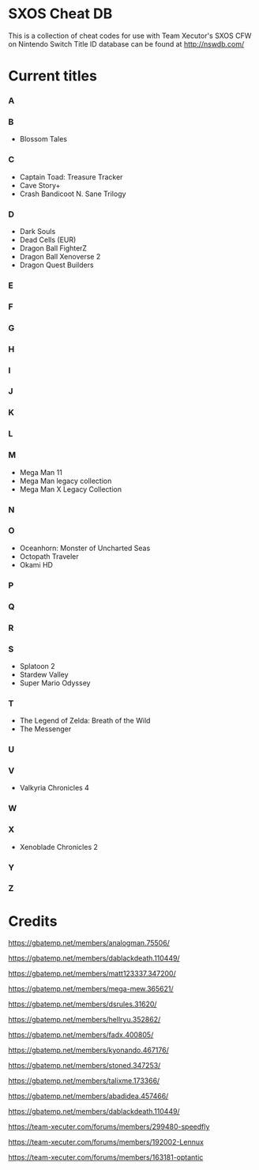 # SXOS Cheat DB
This is a collection of cheat codes for use with Team Xecutor's SXOS CFW on Nintendo Switch
Title ID database can be found at http://nswdb.com/

# Current titles

### A

### B
* Blossom Tales

### C
* Captain Toad: Treasure Tracker
* Cave Story+
* Crash Bandicoot N. Sane Trilogy

### D
* Dark Souls
* Dead Cells (EUR)
* Dragon Ball FighterZ
* Dragon Ball Xenoverse 2
* Dragon Quest Builders

### E

### F

### G

### H

### I

### J

### K

### L

### M
* Mega Man 11
* Mega Man legacy collection
* Mega Man X Legacy Collection

### N

### O
* Oceanhorn: Monster of Uncharted Seas
* Octopath Traveler
* Okami HD

### P

### Q

### R

### S
* Splatoon 2
* Stardew Valley
* Super Mario Odyssey

### T
* The Legend of Zelda: Breath of the Wild
* The Messenger

### U

### V
* Valkyria Chronicles 4

### W

### X
* Xenoblade Chronicles 2

### Y

### Z

# Credits
https://gbatemp.net/members/analogman.75506/ 

https://gbatemp.net/members/dablackdeath.110449/

https://gbatemp.net/members/matt123337.347200/

https://gbatemp.net/members/mega-mew.365621/

https://gbatemp.net/members/dsrules.31620/

https://gbatemp.net/members/hellryu.352862/

https://gbatemp.net/members/fadx.400805/

https://gbatemp.net/members/kyonando.467176/

https://gbatemp.net/members/stoned.347253/

https://gbatemp.net/members/talixme.173366/

https://gbatemp.net/members/abadidea.457466/

https://gbatemp.net/members/dablackdeath.110449/

https://team-xecuter.com/forums/members/299480-speedfly

https://team-xecuter.com/forums/members/192002-Lennux

https://team-xecuter.com/forums/members/163181-optantic
